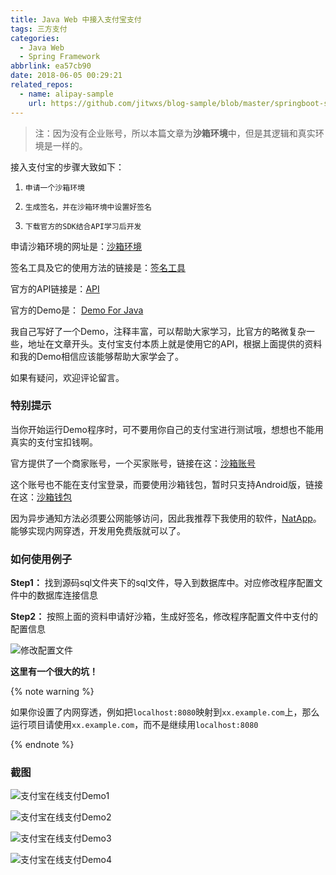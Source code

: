 ```yaml
---
title: Java Web 中接入支付宝支付
tags: 三方支付
categories: 
  - Java Web
  - Spring Framework
abbrlink: ea57cb90
date: 2018-06-05 00:29:21
related_repos:
  - name: alipay-sample
    url: https://github.com/jitwxs/blog-sample/blob/master/springboot-sample/alipay-sample
---
```


>注：因为没有企业账号，所以本篇文章为**沙箱环境**中，但是其逻辑和真实环境是一样的。

接入支付宝的步骤大致如下：

 1. `申请一个沙箱环境`

 2. `生成签名，并在沙箱环境中设置好签名`
 
 3. `下载官方的SDK结合API学习后开发`

 申请沙箱环境的网址是：[沙箱环境](https://openhome.alipay.com/platform/appDaily.htm)

签名工具及它的使用方法的链接是：[签名工具](https://openhome.alipay.com/platform/appDaily.htm?tab=tool)

官方的API链接是：[API](https://docs.open.alipay.com/270/105898)

官方的Demo是： [Demo For Java](http://p.tb.cn/rmsportal_6680_alipay.trade.page.pay-JAVA-UTF-8.zip)

我自己写好了一个Demo，注释丰富，可以帮助大家学习，比官方的略微复杂一些，地址在文章开头。支付宝支付本质上就是使用它的API，根据上面提供的资料和我的Demo相信应该能够帮助大家学会了。

如果有疑问，欢迎评论留言。

### 特别提示

当你开始运行Demo程序时，可不要用你自己的支付宝进行测试哦，想想也不能用真实的支付宝扣钱啊。

官方提供了一个商家账号，一个买家账号，链接在这：[沙箱账号](https://openhome.alipay.com/platform/appDaily.htm?tab=account)

这个账号也不能在支付宝登录，而要使用沙箱钱包，暂时只支持Android版，链接在这：[沙箱钱包](https://sandbox.alipaydev.com/user/downloadApp.htm)

因为异步通知方法必须要公网能够访问，因此我推荐下我使用的软件，[NatApp](https://natapp.cn/)。能够实现内网穿透，开发用免费版就可以了。

### 如何使用例子

**Step1：** 找到源码sql文件夹下的sql文件，导入到数据库中。对应修改程序配置文件中的数据库连接信息

**Step2：** 按照上面的资料申请好沙箱，生成好签名，修改程序配置文件中支付的配置信息

![修改配置文件](https://cdn.jsdelivr.net/gh/jitwxs/cdn/blog/posts/201806/20180605220537873.png)

**这里有一个很大的坑！**

{% note warning %}

如果你设置了内网穿透，例如把`localhost:8080`映射到`xx.example.com`上，那么运行项目请使用`xx.example.com`，而不是继续用`localhost:8080`

{% endnote %}

###  截图

![支付宝在线支付Demo1](https://cdn.jsdelivr.net/gh/jitwxs/cdn/blog/posts/201806/20180605000729234.png)

![支付宝在线支付Demo2](https://cdn.jsdelivr.net/gh/jitwxs/cdn/blog/posts/201806/20180605000750289.png)

![支付宝在线支付Demo3](https://cdn.jsdelivr.net/gh/jitwxs/cdn/blog/posts/201806/20180605000810355.png)

![支付宝在线支付Demo4](https://cdn.jsdelivr.net/gh/jitwxs/cdn/blog/posts/201806/20180605000954825.png)
